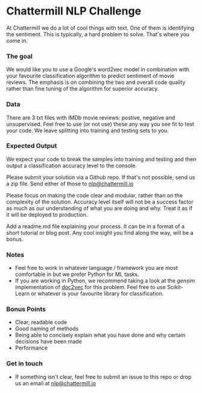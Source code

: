 # Chattermill NLP Challenge
At Chattermill we do a lot of cool things with text. One of them is identifying the sentiment. This is typically, a hard problem to solve. That's where you come in.

### The goal
We would like you to use a Google's word2vec model in combination with your favourite classification algorithm to predict sentiment of movie reviews. The emphasis is on combining the two and overall code quality rather than fine tuning of the algorithm for superior accuracy.

### Data
There are 3 txt files with IMDb movie reviews: postive, negative and unsupervised. Feel free to use (or not use) these any way you see fit to test your code. We leave splitting into training and testing sets to you.

### Expected Output
We expect your code to break the samples into training and testing and then output a classification accuracy level to the console.

Please submit your solution via a Github repo. If that's not possible, send us a zip file. Send either of those to nlp@chattermill.io

Please focus on making the code clear and modular, rather than on the complexity of the solution. Accuracy level itself will not be a success factor as much as our understanding of what you are doing and why. Treat it as if it will be deployed to production.

Add a readme.md file explaining your process. It can be in a format of a short tutorial or blog post. Any cool insight you find along the way, will be a bonus.

### Notes
* Feel free to work in whatever language / framework you are most comfortable in but we prefer Python for ML tasks.
* If you are working in Python, we recommend taking a look at the *gensim* implementation of [doc2vec](https://radimrehurek.com/gensim/models/doc2vec.html) for this problem. Feel free to use Scikit-Learn or whatever is your favourite library for classification.

### Bonus Points
* Clear, readable code
* Good naming of methods
* Being able to concisely explain what you have done and why certain decisions have been made
* Performance

### Get in touch
* If something isn't clear, feel free to submit an issue to this repo or drop us an email at nlp@chattermill.io
